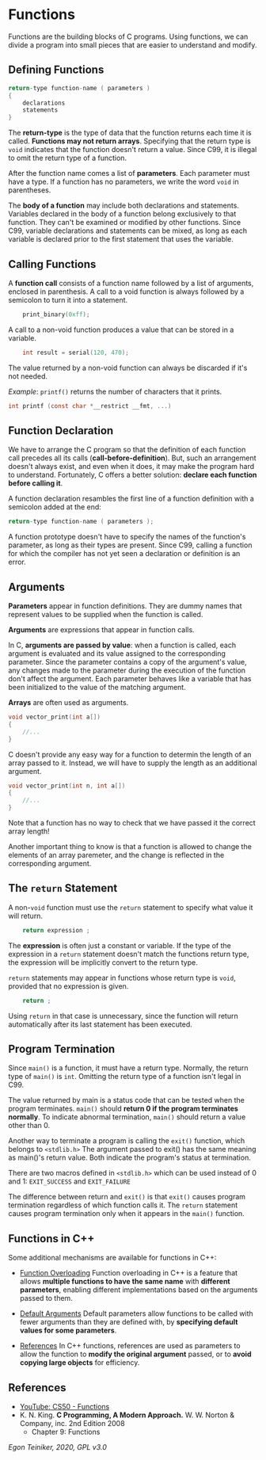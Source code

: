# Functions

Functions are the building blocks of C programs.
Using functions, we can divide a program into small pieces that are easier to understand and modify.

## Defining Functions 

```C
return-type function-name ( parameters )
{
    declarations
    statements
}
```

The **return-type** is the type of data that the function returns each time it is called.
**Functions may not return arrays**.
Specifying that the return type is `void` indicates that the function doesn't return a value.
Since C99, it is illegal to omit the return type of a function.

After the function name comes a list of **parameters**. Each parameter must have a type.
If a function has no parameters, we write the word `void` in parentheses.

The **body of a function** may include both declarations and statements.
Variables declared in the body of a function belong exclusively to that function. They can't be examined
or modified by other functions.
Since C99, variable declarations and statements can be mixed, as long as each variable is
declared prior to the first statement that uses the variable.

## Calling Functions
A **function call** consists of a function name followed by a list of arguments, enclosed in parenthesis.
A call to a void function is always followed by a semicolon to turn it into a statement.
```C
    print_binary(0xff);
```

A call to a non-void function produces a value that can be stored in a variable.
```C
    int result = serial(120, 470);
```

The value returned by a non-void function can always be discarded if it's not needed.

_Example_: `printf()` returns the number of characters that it prints.
```C
int printf (const char *__restrict __fmt, ...)
```

## Function Declaration

We have to arrange the C program so that the definition of each function call precedes all its calls
(**call-before-definition**). 
But, such an arrangement doesn't always exist, and even when it does, it may make the program 
hard to understand.
Fortunately, C offers a better solution: **declare each function before calling it**.

A function declaration resambles the first line of a function definition with a semicolon added at the end:
```C
return-type function-name ( parameters );
``` 
A function prototype doesn't have to specify the names of the function's parameter, as long as their
types are present.
Since C99, calling a function for which the compiler has not yet seen a declaration or definition is an error.

## Arguments

**Parameters** appear in function definitions. They are dummy names that represent values to be supplied when 
the function is called.

**Arguments** are expressions that appear in function calls. 

In C, **arguments are passed by value**: when a function is called, each argument is evaluated and its value assigned 
to the corresponding parameter.
Since the parameter contains a copy of the argument's value, any changes made to the parameter during the
execution of the function don't affect the argument.
Each parameter behaves like a variable that has been initialized to the value of the matching argument.

**Arrays** are often used as arguments.
```C
void vector_print(int a[])
{
    //...
}
``` 
C doesn't provide any easy way for a function to determin the length of an array passed to it.
Instead, we will have to supply the length as an additional argument.
```C
void vector_print(int n, int a[])
{
    //...
}
``` 
Note that a function has no way to check that we have passed it the correct array length!

Another important thing to know is that a function is allowed to change the elements of an array paremeter, and the 
change is reflected in the corresponding argument.


## The `return` Statement

A non-`void` function must use the `return` statement to specify what value it will return.
```C
    return expression ;
``` 
The **expression** is often just a constant or variable.
If the type of the expression in a `return` statement doesn't match the functions return type, the expression will be 
implicitly convert to the return type.

`return` statements may appear in functions whose return type is `void`, provided that no expression is given.
```C
    return ;
``` 
Using `return` in that case is unnecessary, since the function will return automatically after its last statement 
has been executed.

## Program Termination
Since `main()` is a function, it must have a return type.
Normally, the return type of `main()` is `int`.
Omitting the return type of a function isn't legal in C99.

The value returned by main is a status code that can be tested when the program terminates.
`main()` should **return 0 if the program terminates normally**.
To indicate abnormal termination, `main()` should return a value other than 0.

Another way to terminate a program is calling the `exit()` function, which belongs to `<stdlib.h>`
The argument passed to exit() has the same meaning as main()'s return value.
Both indicate the program's status at termination.

There are two macros defined in `<stdlib.h>` which can be used instead of 0 and 1: `EXIT_SUCCESS` and `EXIT_FAILURE`

The difference between return and `exit()` is that `exit()` causes program termination regardless of which function 
calls it. The `return` statement causes program termination only when it appears in the `main()` function.


## Functions in C++

Some additional mechanisms are available for functions in C++:

* [Function Overloading](../../../programming-c++/basics/functions/function-overloading/)
    Function overloading in C++ is a feature that allows **multiple functions to have the same name** 
    with **different parameters**, enabling different implementations based on the arguments passed 
    to them.

* [Default Arguments](../../../programming-c++/basics/functions/default-arguments/)
    Default parameters allow functions to be called with fewer arguments than they are defined with, 
    by **specifying default values for some parameters**.

* [References](../../../programming-c++/basics/functions/references/)
    In C++ functions, references are used as parameters to allow the function to 
    **modify the original argument** passed, or to **avoid copying large objects** for efficiency.

## References
* [YouTube: CS50 - Functions ](https://youtu.be/n1glFqt3g38)
* K. N. King. **C Programming, A Modern Approach.** W. W. Norton & Company, inc. 2nd Edition 2008
  * Chapter 9: Functions
 
*Egon Teiniker, 2020, GPL v3.0* 
